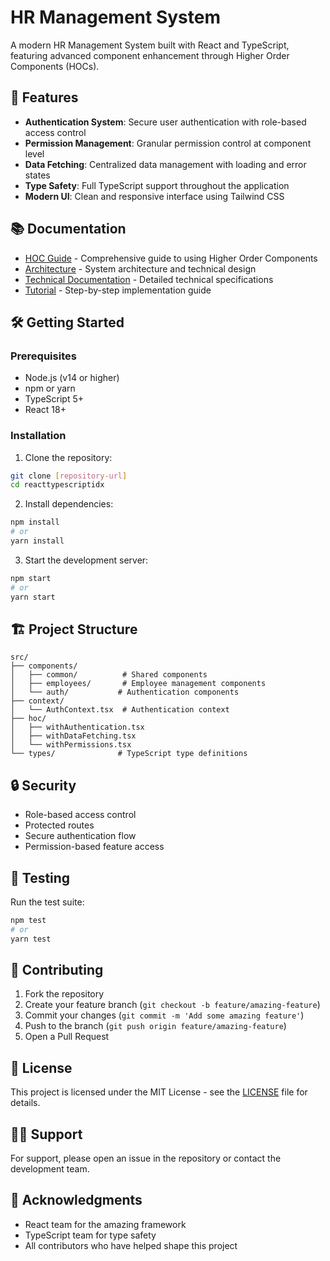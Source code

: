 # HR Management System

A modern HR Management System built with React and TypeScript, featuring advanced component enhancement through Higher Order Components (HOCs).

## 🚀 Features

- **Authentication System**: Secure user authentication with role-based access control
- **Permission Management**: Granular permission control at component level
- **Data Fetching**: Centralized data management with loading and error states
- **Type Safety**: Full TypeScript support throughout the application
- **Modern UI**: Clean and responsive interface using Tailwind CSS

## 📚 Documentation

- [HOC Guide](docs/HOC-GUIDE.md) - Comprehensive guide to using Higher Order Components
- [Architecture](docs/ARCHITECTURE.md) - System architecture and technical design
- [Technical Documentation](docs/TECHNICAL.md) - Detailed technical specifications
- [Tutorial](docs/TUTORIAL.md) - Step-by-step implementation guide

## 🛠 Getting Started

### Prerequisites

- Node.js (v14 or higher)
- npm or yarn
- TypeScript 5+
- React 18+

### Installation

1. Clone the repository:
```bash
git clone [repository-url]
cd reacttypescriptidx
```

2. Install dependencies:
```bash
npm install
# or
yarn install
```

3. Start the development server:
```bash
npm start
# or
yarn start
```

## 🏗 Project Structure

```
src/
├── components/
│   ├── common/          # Shared components
│   ├── employees/       # Employee management components
│   └── auth/           # Authentication components
├── context/
│   └── AuthContext.tsx  # Authentication context
├── hoc/
│   ├── withAuthentication.tsx
│   ├── withDataFetching.tsx
│   └── withPermissions.tsx
└── types/              # TypeScript type definitions
```

## 🔒 Security

- Role-based access control
- Protected routes
- Secure authentication flow
- Permission-based feature access

## 🧪 Testing

Run the test suite:
```bash
npm test
# or
yarn test
```

## 🤝 Contributing

1. Fork the repository
2. Create your feature branch (`git checkout -b feature/amazing-feature`)
3. Commit your changes (`git commit -m 'Add some amazing feature'`)
4. Push to the branch (`git push origin feature/amazing-feature`)
5. Open a Pull Request

## 📝 License

This project is licensed under the MIT License - see the [LICENSE](LICENSE) file for details.

## 🙋‍♂️ Support

For support, please open an issue in the repository or contact the development team.

## 🌟 Acknowledgments

- React team for the amazing framework
- TypeScript team for type safety
- All contributors who have helped shape this project
